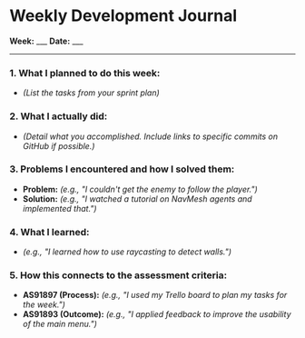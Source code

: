 # Weekly Development Journal

**Week:** ___
**Date:** ___

---

### 1. What I planned to do this week:

* *(List the tasks from your sprint plan)*

### 2. What I actually did:

* *(Detail what you accomplished. Include links to specific commits on GitHub if possible.)*

### 3. Problems I encountered and how I solved them:

* **Problem:** *(e.g., "I couldn't get the enemy to follow the player.")*
* **Solution:** *(e.g., "I watched a tutorial on NavMesh agents and implemented that.")*

### 4. What I learned:

* *(e.g., "I learned how to use raycasting to detect walls.")*

### 5. How this connects to the assessment criteria:

* **AS91897 (Process):** *(e.g., "I used my Trello board to plan my tasks for the week.")*
* **AS91893 (Outcome):** *(e.g., "I applied feedback to improve the usability of the main menu.")*
